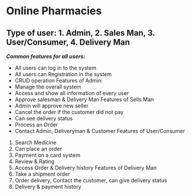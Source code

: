 # Online Pharmacies 

## Type of user: 1. Admin, 2. Sales Man, 3. User/Consumer, 4. Delivery Man
***Common features for all users:***
* All users can log in to the system
* All users can Registration in the system
* CRUD operation
Features of Admin:
*	Manage the overall system
*	Access and show all information of every user
*	Approve salesman & Delivery Man
Features of Sells Man 
*	Admin will approve new seller 
*	Cancel the order if the customer did not pay
*	Can see delivery status
*	Process an Order
*	Contact Admin, Deliveryman & Customer
Features of User/Consumer
1.	Search Medicine
2.	Can place an order
3.	Payment on a card system
4.	Review & Rating
5.	Access Order & Delivery history
Features of Delivery Man
1.	Take a shipment order
2.	Order delivery, Contact the customer, can give delivery status 
3.	Delivery & payment history

